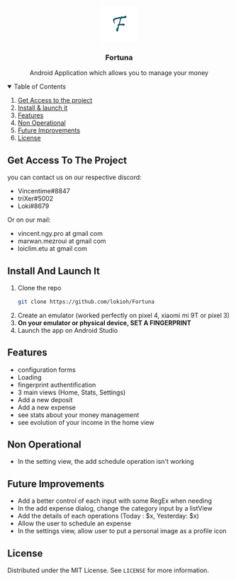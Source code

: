 <!-- PROJECT LOGO -->
<br />
<p align="center">
  <a href="https://github.com/othneildrew/Best-README-Template">
    <img src="app/src/main/res/drawable/logo_fortuna.png" alt="Logo" width="80" height="80">
  </a>

  <h3 align="center">Fortuna</h3>

  <p align="center">
    Android Application which allows you to manage your money
    <br />
  </p>
</p>



<!-- TABLE OF CONTENTS -->
<details open="open">
  <summary>Table of Contents</summary>
  <ol>
    <li>
      <a href="#get-access-to-the-project">Get Access to the project</a>
    </li>
    <li>
      <a href="#install-and-launch-it">Install & launch it</a>
    </li>
    <li><a href="#features">Features</a></li>
    <li><a href="#non-operational">Non Operational</a></li>
    <li><a href="#future-improvements">Future Improvements</a></li>
    <li><a href="#license">License</a></li>
  </ol>
</details>



<!-- Get Access to the project -->
## Get Access To The Project

you can contact us on our respective discord:
  - Vincentime#8847
  - triXer#5002
  - Loki#8679

Or on our mail:
  - vincent.ngy.pro at gmail com
  - marwan.mezroui at gmail com
  - loiclim.etu at gmail com

<!-- GETTING STARTED -->
## Install And Launch It

1. Clone the repo
   ```sh
   git clone https://github.com/lokioh/Fortuna
   ```
2. Create an emulator (worked perfectly on pixel 4, xiaomi mi 9T or pixel 3)
3. **On your emulator or physical device, SET A FINGERPRINT**
4. Launch the app on Android Studio
 
<!-- FEATURES -->
## Features

- configuration forms
- Loading
- fingerprint authentification
- 3 main views (Home, Stats, Settings)
- Add a new deposit 
- Add a new expense 
- see stats about your money management
- see evolution of your income in the home view

<!-- NON OPERATIONAL -->
## Non Operational

- In the setting view, the add schedule operation isn't working

<!-- FUTURE IMPROVEMENTS -->
## Future Improvements

- Add a better control of each input with some RegEx when needing
- In the add expense dialog, change the category input by a listView
- Add the details of each operations (Today : $x, Yesterday: $x)
- Allow the user to schedule an expense
- In the settings view, allow user to put a personal image as a profile icon

<!-- LICENSE -->
## License

Distributed under the MIT License. See `LICENSE` for more information.

